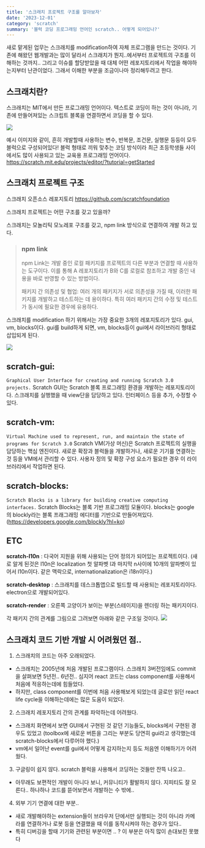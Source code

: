 ```yaml
---
title: '스크래치 프로젝트 구조를 알아보자'
date: '2023-12-01'
category: 'scratch'
summary: '블럭 코딩 프로그래밍 언어인 scratch.. 어떻게 되어있나?'
---
```


새로 맡게된 업무는 스크래치를 modification하여 자체 프로그램을 만드는 것이다. 기존에 해왔던 웹개발과는 많이 달라서 스크래치가 뭔지..에서부터 프로젝트의 구조를 이해하는 것까지..
그리고 이슈를 할당받았을 때 대체 어떤 레포지토리에서 작업을 해야하는지부터 난관이었다.
그래서 이해한 부분을 조금이나마 정리해두려고 한다.

## 스크래치란?

스크래치는 MIT에서 만든 프로그래밍 언어이다. 텍스트로 코딩이 하는 것이 아니라, 기존에 만들어져있는 스크립트 블록을 연결하면서 코딩을 할 수 있다.

![](https://velog.velcdn.com/images/jiwonyyy/post/8c1a6429-4bb4-496f-b4cf-f5eb458b1b5d/image.png)

예시 이미지와 같이,
흔히 개발할때 사용하는 변수, 반복문, 조건문, 실행문 등등이 모두 블럭으로 구성되어있다! 블럭 형태로 끼워 맞추는 코딩 방식이라 최근 초등학생들 사이에서도 많이 사용되고 있는 교육용 프로그래밍 언어이다.
https://scratch.mit.edu/projects/editor/?tutorial=getStarted

## 스크래치 프로젝트 구조

스크래치 오픈소스 레포지토리
https://github.com/scratchfoundation

스크래치 프로젝트는 어떤 구조를 갖고 있을까?

스크래치는 모놀리틱 모노레포 구조를 갖고, npm link 방식으로 연결하여 개발 하고 있다.

> ### npm link
>
> npm Link는 개발 중인 로컬 패키지를 프로젝트의 다른 부분과 연결할 때 사용하는 도구이다. 이를 통해 A 레포지토리가 B와 C를 로컬로 참조하고 개발 중인 내용을 바로 반영할 수 있는 방법이다.
>
> 패키지 간 의존성 및 협업: 여러 개의 패키지가 서로 의존성을 가질 때, 이러한 패키지를 개발하고 테스트하는 데 용이하다. 특히 여러 패키지 간의 수정 및 테스트가 동시에 필요한 경우에 유용하다.

스크래치를 modification 하기 위해서는 가장 중요한 3개의 레포지토리가 있다. gui, vm, blocks이다. gui를 build하게 되면, vm, blocks등이 gui에서 라이브러리 형태로 삽입되게 된다.

![](https://velog.velcdn.com/images/jiwonyyy/post/3b6c293c-e663-4837-a9e1-0114477ca677/image.png)

## **scratch-gui**:

`Graphical User Interface for creating and running Scratch 3.0 projects.`
Scratch GUI는 Scratch 블록 프로그래밍 환경을 개발하는 레포지토리이다. 스크래치를 실행했을 때 view단을 담당하고 있다. 인터페이스 등을 추가, 수정할 수 있다.

## **scratch-vm**:

`Virtual Machine used to represent, run, and maintain the state of programs for Scratch 3.0`
Scratch VM(가상 머신)은 Scratch 프로젝트의 실행을 담당하는 핵심 엔진이다. 새로운 확장과 블럭들을 개발하거나, 새로운 기기를 연결하는 것 등을 VM에서 관리할 수 있다. 사용자 정의 및 확장 구성 요소가 필요한 경우 이 라이브러리에서 작업하면 된다.

## **scratch-blocks**:

`Scratch Blocks is a library for building creative computing interfaces.`
Scratch Blocks는 블록 기반 프로그래밍 모듈이다. blocks는 google의 blockly라는 블록 프래그래밍 에디터를 기반으로 만들어져있다. (https://developers.google.com/blockly?hl=ko)

## ETC

**scratch-l10n** : 다국어 지원을 위해 사용되는 단어 정의가 되어있는 프로젝트이다.
(새로 알게 된것은 l10n은 localization 첫 알파벳 l과 마지막 n사이에 10개의 알파벳이 있어서 l10n이다. 같은 맥락으로, internationalization은 i18n이다.)

**scratch-desktop** : 스크래치를 데스크톱앱으로 빌드할 때 사용되는 레포지토리이다. electron으로 개발되어있다.

**scratch-render** : 오른쪽 고양이가 보이는 부분(스테이지)을 렌더링 하는 패키지이다.

각 패키지 간의 관계를 그림으로 그려보면 아래와 같은 구조일 것이다.
![](https://velog.velcdn.com/images/jiwonyyy/post/8586fbbe-22f2-4edb-8dc5-b0e556f58fa1/image.png)

## 스크래치 코드 기반 개발 시 어려웠던 점..

1. 스크래치의 코드는 아주 오래되었다.

- 스크래치는 2005년에 처음 개발된 프로그램이다. 스크래치 3버전임에도 commit을 살펴보면 5년전.. 6년전.. 심지어 react 코드는 class component를 사용해서 처음에 적응하는데에 힘들었다.
- 하지만, class component를 이번에 처음 사용해보게 되었는데 글로만 읽던 react life cycle을 이해하는데에는 많은 도움이 되었다.

2. 스크래치 레포지토리 간의 관계를 파악하는데 어려웠다.

- 스크래치 화면에서 보면 GUI에서 구현된 것 같던 기능들도, blocks에서 구현된 경우도 있었고 (toolbox에 새로운 버튼을 그리는 부분도 당연히 gui라고 생각했는데 scratch-blocks에서 다루어야 했다.)
- vm에서 일어난 event를 gui에서 어떻게 감지하는지 등도 처음엔 이해하기가 어려웠다.

3. 구글링이 쉽지 않다. scratch 블럭을 사용해서 코딩하는 것들만 잔뜩 나오고..

- 아무래도 보편적인 개발이 아니다 보니, 커뮤니티가 활발하지 않다. 지피티도 잘 모른다.. 하나하나 코드를 뜯어보면서 개발하는 수 밖에..

4. 외부 기기 연결에 대한 부분..

- 새로 개발해야하는 extension들이 브라우저 단에서만 실행되는 것이 아니라 카메라를 연결하거나 로봇 등을 연결했을 때 이를 동작시켜야 하는 경우가 있다..
- 특히 디버깅을 할때 기기와 관련된 부분이면 .. ? 이 부분은 아직 많이 손대보진 못했다
